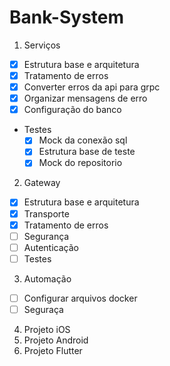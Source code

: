 # Bank-System

1. Serviços
  - [x] Estrutura base e arquitetura
  - [x] Tratamento de erros
  - [x] Converter erros da api para grpc
  - [x] Organizar mensagens de erro
  - [x] Configuração do banco
  - Testes
    - [x] Mock da conexão sql
    - [x] Estrutura base de teste
    - [x] Mock do repositorio
2. Gateway
  - [x] Estrutura base e arquitetura
  - [x] Transporte
  - [x] Tratamento de erros 
  - [ ] Segurança
  - [ ] Autenticação
  - [ ] Testes
3. Automação 
  - [ ] Configurar arquivos docker
  - [ ] Seguraça
4. Projeto iOS
5. Projeto Android
6. Projeto Flutter